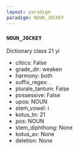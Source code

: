 ```yaml
---
layout: paradigm
paradigm: NOUN_JOCKEY
---
```

### ` NOUN_JOCKEY `

Dictionary class 21 yi
* clitics: False
* grade_dir: weaken
* harmony: both
* suffix_regex: .
* plurale_tantum: False
* possessive: False
* upos: NOUN
* stem_vowel: i
* kotus_tn: 21
* pos: NOUN
* stem_diphthong: None
* kotus_av: None
* deletion: None
